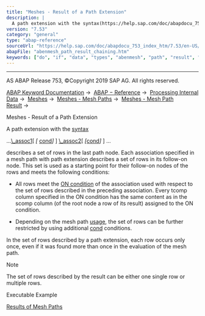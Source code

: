 ```yaml
---
title: "Meshes - Result of a Path Extension"
description: |
  A path extension with the syntax(https://help.sap.com/doc/abapdocu_753_index_htm/7.53/en-US/abenmesh_path.htm) ..._assoc1(https://help.sap.com/doc/abapdocu_753_index_htm/7.53/en-US/abenmesh_path_assoc.htm)  cond(https://help.sap.com/doc/abapdocu_753_index_htm/7.53/en-US/abenmesh_path_
version: "7.53"
category: "general"
type: "abap-reference"
sourceUrl: "https://help.sap.com/doc/abapdocu_753_index_htm/7.53/en-US/abenmesh_path_result_chaining.htm"
abapFile: "abenmesh_path_result_chaining.htm"
keywords: ["do", "if", "data", "types", "abenmesh", "path", "result", "chaining"]
---
```


* * *

AS ABAP Release 753, ©Copyright 2019 SAP AG. All rights reserved.

[ABAP Keyword Documentation](https://help.sap.com/doc/abapdocu_753_index_htm/7.53/en-US/abenabap.htm) →  [ABAP − Reference](https://help.sap.com/doc/abapdocu_753_index_htm/7.53/en-US/abenabap_reference.htm) →  [Processing Internal Data](https://help.sap.com/doc/abapdocu_753_index_htm/7.53/en-US/abenabap_data_working.htm) →  [Meshes](https://help.sap.com/doc/abapdocu_753_index_htm/7.53/en-US/abenabap_meshes.htm) →  [Meshes - Mesh Paths](https://help.sap.com/doc/abapdocu_753_index_htm/7.53/en-US/abenmesh_pathes.htm) →  [Meshes - Mesh Path Result](https://help.sap.com/doc/abapdocu_753_index_htm/7.53/en-US/abenmesh_path_result.htm) → 

Meshes - Result of a Path Extension

A path extension with the [syntax](https://help.sap.com/doc/abapdocu_753_index_htm/7.53/en-US/abenmesh_path.htm)

...[\\\_assoc1](https://help.sap.com/doc/abapdocu_753_index_htm/7.53/en-US/abenmesh_path_assoc.htm)\[ *\[* [cond](https://help.sap.com/doc/abapdocu_753_index_htm/7.53/en-US/abenmesh_path_assoc_cond.htm)*\]* \] [\\\_assoc2](https://help.sap.com/doc/abapdocu_753_index_htm/7.53/en-US/abenmesh_path_assoc.htm)\[ *\[*[cond](https://help.sap.com/doc/abapdocu_753_index_htm/7.53/en-US/abenmesh_path_assoc_cond.htm)*\]* \] ...

describes a set of rows in the last path node. Each association specified in a mesh path with path extension describes a set of rows in its follow-on node. This set is used as a starting point for their follow-on nodes of the rows and meets the following conditions:

-   All rows meet the [ON condition](https://help.sap.com/doc/abapdocu_753_index_htm/7.53/en-US/abaptypes_mesh_association.htm) of the association used with respect to the set of rows described in the preceding association. Every tcomp column specified in the ON condition has the same content as in the scomp column (of the root node a row of its result) assigned to the ON condition.

-   Depending on the mesh path [usage](https://help.sap.com/doc/abapdocu_753_index_htm/7.53/en-US/abenmesh_path_usage.htm), the set of rows can be further restricted by using additional [cond](https://help.sap.com/doc/abapdocu_753_index_htm/7.53/en-US/abenmesh_path_assoc_cond.htm) conditions.

In the set of rows described by a path extension, each row occurs only once, even if it was found more than once in the evaluation of the mesh path.

Note

The set of rows described by the result can be either one single row or multiple rows.

Executable Example

[Results of Mesh Paths](https://help.sap.com/doc/abapdocu_753_index_htm/7.53/en-US/abenmesh_path_result_abexas.htm)